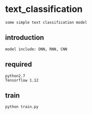 # text_classification
	some simple text classification model

## introduction
	model include: DNN, RNN, CNN

## required
	python2.7
	Tensorflow 1.12

## train
	python train.py
